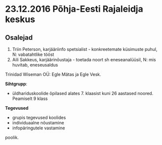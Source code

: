 
# 23.12.2016 Põhja-Eesti Rajaleidja keskus

## Osalejad

1. Triin Peterson, karjääriinfo spetsialist - konkreetemate küsimuste puhul, N: vabatahtlike tööst
2. Aili Sakkeus, karjäärinõustaja - toetada noort sh eneseanalüüsil, N: mis huvitab, eneseusaldus

Trinidad Wiseman OÜ: Egle Mätas ja Egle Vesk.

**Sihtgrupp**:

 * üldhariduskoolide õpilased alates 7. klaasist kuni 26 aastased noored. Peamiselt 9 klass

**Tegevused**

 * grupis tegevused koolides
 * individuaalne nõustamine
 * infopäringutele vastamine

poolik.

